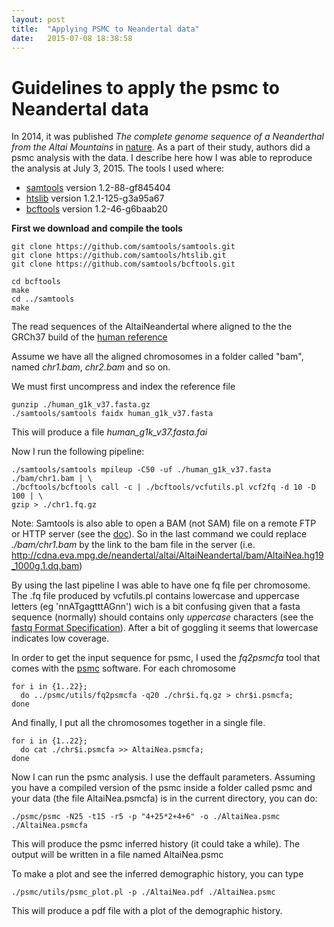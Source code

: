 ```yaml
---
layout: post
title:  "Applying PSMC to Neandertal data"
date:   2015-07-08 18:38:58
---
```


Guidelines to apply the psmc to Neandertal data
===============================================

In 2014, it was published *The complete genome sequence of a Neanderthal from
the Altai Mountains* in
[nature](http://www.nature.com/nature/journal/v505/n7481/full/nature12886.html).
As a part of their study, authors did a psmc analysis with the data. I describe
here how I was able to reproduce the analysis at July 3, 2015.
The tools I used where:
* [samtools](https://github.com/samtools/samtools) version 1.2-88-gf845404
* [htslib](https://github.com/samtools/htslib) version 1.2.1-125-g3a95a67
* [bcftools](https://github.com/samtools/bcftools) version 1.2-46-g6baab20

**First we download and compile the tools**

```
git clone https://github.com/samtools/samtools.git
git clone https://github.com/samtools/htslib.git
git clone https://github.com/samtools/bcftools.git

cd bcftools
make
cd ../samtools
make
```

The read sequences of the AltaiNeandertal where aligned to the the GRCh37 build
of the [human reference](ftp://ftp.1000genomes.ebi.ac.uk/vol1/ftp/technical/reference/human_g1k_v37.fasta.gz)

Assume we have all the aligned chromosomes in a folder called "bam", named
*chr1.bam*, *chr2.bam* and so on.

We must first uncompress and index the reference file

```
gunzip ./human_g1k_v37.fasta.gz
./samtools/samtools faidx human_g1k_v37.fasta
```

This will produce a file *human_g1k_v37.fasta.fai*

Now I run the following pipeline:

```
./samtools/samtools mpileup -C50 -uf ./human_g1k_v37.fasta ./bam/chr1.bam | \
./bcftools/bcftools call -c | ./bcftools/vcfutils.pl vcf2fq -d 10 -D 100 | \
gzip > ./chr1.fq.gz
```

Note: Samtools is also able to open a BAM (not SAM) file on a remote FTP or HTTP
 server (see the [doc](http://www.htslib.org/doc/samtools.html)). So in the last
 command we could replace *./bam/chr1.bam* by the link to the bam file in the
 server (i.e. http://cdna.eva.mpg.de/neandertal/altai/AltaiNeandertal/bam/AltaiNea.hg19_1000g.1.dq.bam)


By using the last pipeline I was able to have one fq file per chromosome.
The .fq file produced by vcfutils.pl contains lowercase and uppercase letters (eg
  'nnATgagtttAGnn') wich is a bit confusing given that a fasta sequence (normally)
  should contains only *uppercase* characters (see the [fastq Format
    Specification](http://maq.sourceforge.net/fastq.shtml)). After a bit of
    goggling it seems that lowercase indicates low coverage.

In order to get the input sequence for psmc, I used the *fq2psmcfa* tool that
comes with the [psmc](https://github.com/lh3/psmc) software. For each chromosome

```
for i in {1..22};
  do ../psmc/utils/fq2psmcfa -q20 ./chr$i.fq.gz > chr$i.psmcfa;
done
```
And finally, I put all the chromosomes together in a single file.

```
for i in {1..22};
  do cat ./chr$i.psmcfa >> AltaiNea.psmcfa;
done
```

Now I can run the psmc analysis. I use the deffault parameters. Assuming you
have a compiled version of the psmc inside a folder called psmc and your data
(the file AltaiNea.psmcfa) is in the current directory, you can do:

```
./psmc/psmc -N25 -t15 -r5 -p "4+25*2+4+6" -o ./AltaiNea.psmc ./AltaiNea.psmcfa
```

This will produce the psmc inferred history (it could take a while). The output
will be written in a file named AltaiNea.psmc

To make a plot and see the inferred demographic history, you can type

```
./psmc/utils/psmc_plot.pl -p ./AltaiNea.pdf ./AltaiNea.psmc
```

This will produce a pdf file with a plot of the demographic history.
